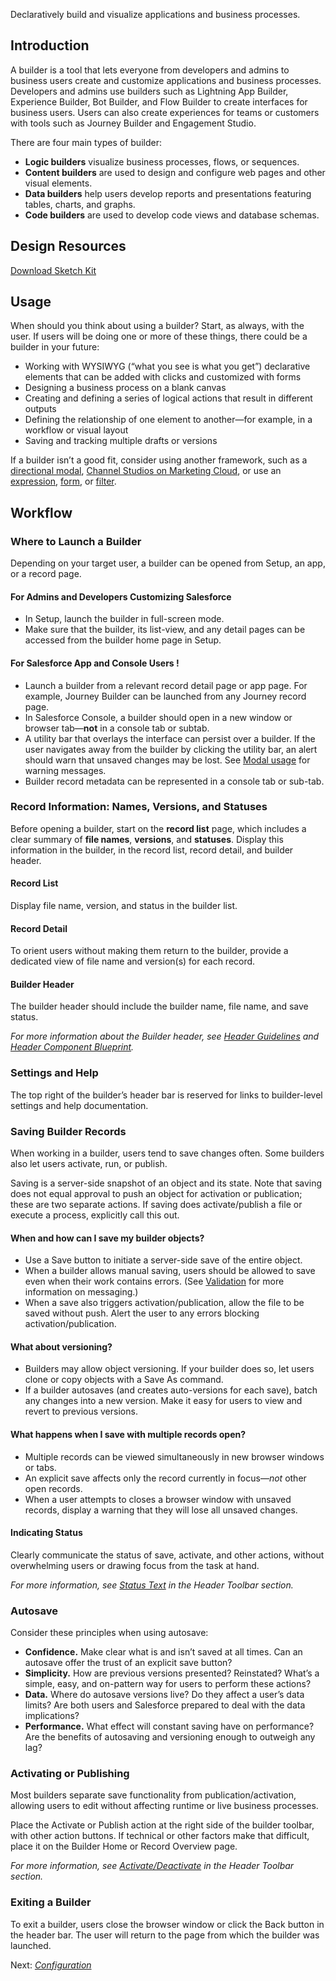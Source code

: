 Declaratively build and visualize applications and business processes.

## Introduction

A builder is a tool that lets everyone from developers and admins to business users create and customize applications and business processes. Developers and admins use builders such as Lightning App Builder, Experience Builder, Bot Builder, and Flow Builder to create interfaces for business users. Users can also create experiences for teams or customers with tools such as Journey Builder and Engagement Studio.

There are four main types of builder:

*   **Logic builders** visualize business processes, flows, or sequences.
*   **Content builders** are used to design and configure web pages and other visual elements.
*   **Data builders** help users develop reports and presentations featuring tables, charts, and graphs.
*   **Code builders** are used to develop code views and database schemas.

## Design Resources

[Download Sketch Kit](https://github.com/salesforce-ux/design-system-ui-kit)

## Usage

When should you think about using a builder? Start, as always, with the user. If users will be doing one or more of these things, there could be a builder in your future:

*   Working with WYSIWYG (“what you see is what you get”) declarative elements that can be added with clicks and customized with forms
*   Designing a business process on a blank canvas
*   Creating and defining a series of logical actions that result in different outputs
*   Defining the relationship of one element to another—for example, in a workflow or visual layout
*   Saving and tracking multiple drafts or versions

If a builder isn’t a good fit, consider using another framework, such as a [directional modal](/components/modals/#Directional), [Channel Studios on Marketing Cloud](https://www.salesforce.com/products/marketing-cloud/overview/), or use an [expression](/components/expression/), [form](/components/form-element/), or [filter](/guidelines/rules-filters-logic/).

## Workflow

### Where to Launch a Builder

Depending on your target user, a builder can be opened from Setup, an app, or a record page.

#### For Admins and Developers Customizing Salesforce

* In Setup, launch the builder in full-screen mode.
* Make sure that the builder, its list-view, and any detail pages can be accessed from the builder home page in Setup.

#### For Salesforce App and Console Users !

* Launch a builder from a relevant record detail page or app page. For example, Journey Builder can be launched from any Journey record page.
* In Salesforce Console, a builder should open in a new window or browser tab—**not** in a console tab or subtab.
* A utility bar that overlays the interface can persist over a builder. If the user navigates away from the builder by clicking the utility bar, an alert should warn that unsaved changes may be lost. See [Modal usage](/guidelines/builder/modals) for warning messages.
* Builder record metadata can be represented in a console tab or sub-tab.

### Record Information: Names, Versions, and Statuses

Before opening a builder, start on the **record list** page, which includes a clear summary of **file names**, **versions**, and **statuses**. Display this information in the builder, in the record list, record detail, and builder header.

#### Record List

Display file name, version, and status in the builder list.

#### Record Detail

To orient users without making them return to the builder, provide a dedicated view of file name and version(s) for each record. 

#### Builder Header

The builder header should include the builder name, file name, and save status. 

_For more information about the Builder header, see_ [_Header Guidelines_](/guidelines/builder/header) _and_ [_Header Component Blueprint_](/components/builder-header/)_._

### Settings and Help

The top right of the builder’s header bar is reserved for links to builder-level settings and help documentation.

### Saving Builder Records

When working in a builder, users tend to save changes often. Some builders also let users activate, run, or publish.

Saving is a server-side snapshot of an object and its state. Note that saving does not equal approval to push an object for activation or publication; these are two separate actions. If saving does activate/publish a file or execute a process, explicitly call this out.

#### When and how can I save my builder objects?

*   Use a Save button to initiate a server-side save of the entire object.
*   When a builder allows manual saving, users should be allowed to save even when their work contains errors. (See [Validation](/guidelines/builder/validation) for more information on messaging.)
*   When a save also triggers activation/publication, allow the file to be saved without push. Alert the user to any errors blocking activation/publication.

#### What about versioning?

*   Builders may allow object versioning. If your builder does so, let users clone or copy objects with a Save As command.
*   If a builder autosaves (and creates auto-versions for each save), batch any changes into a new version. Make it easy for users to view and revert to previous versions.

#### What happens when I save with multiple records open?

*   Multiple records can be viewed simultaneously in new browser windows or tabs.
*   An explicit save affects only the record currently in focus—_not_ other open records.
*   When a user attempts to closes a browser window with unsaved records, display a warning that they will lose all unsaved changes.

#### Indicating Status

Clearly communicate the status of save, activate, and other actions, without overwhelming users or drawing focus from the task at hand.

_For more information, see_ [_Status Text_](/guidelines/builder/header#Header-Toolbar-Status-Text) _in the Header Toolbar section._

### Autosave

Consider these principles when using autosave:

*   **Confidence.** Make clear what is and isn’t saved at all times. Can an autosave offer the trust of an explicit save button?
*   **Simplicity.** How are previous versions presented? Reinstated? What’s a simple, easy, and on-pattern way for users to perform these actions?
*   **Data.** Where do autosave versions live? Do they affect a user’s data limits? Are both users and Salesforce prepared to deal with the data implications?
*   **Performance.** What effect will constant saving have on performance? Are the benefits of autosaving and versioning enough to outweigh any lag?

### Activating or Publishing

Most builders separate save functionality from publication/activation, allowing users to edit without affecting runtime or live business processes.

Place the Activate or Publish action at the right side of the builder toolbar, with other action buttons. If technical or other factors make that difficult, place it on the Builder Home or Record Overview page.

_For more information, see_ [_Activate/Deactivate_](../header#Header-Toolbar-Activate/Deactivate) _in the Header Toolbar section._

### Exiting a Builder

To exit a builder, users close the browser window or click the Back button in the header bar. The user will return to the page from which the builder was launched.

Next: [_Configuration_](/guidelines/builder/configuration)
